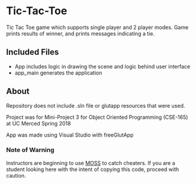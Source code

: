 # Tic-Tac-Toe
Tic Tac Toe game which supports single player and 2 player modes. Game prints results of winner, and prints messages indicating a tie.

## Included Files
* App includes logic in drawing the scene and logic behind user interface
* app_main generates the application

## About
Repository does not include .sln file or glutapp resources that were used.

Project was for Mini-Project 3 for Object Oriented Programming (CSE-165) at UC Merced Spring 2018

App was made using Visual Studio with freeGlutApp

### Note of Warning
Instructors are beginning to use [MOSS](https://theory.stanford.edu/~aiken/moss/) to catch cheaters. If you are a student looking here with the intent of copying this code, proceed with caution.

